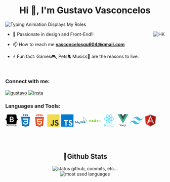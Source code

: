 <h1 align="center">Hi 👋, I'm Gustavo Vasconcelos</h1>

![Typing Animation Displays My Roles](https://readme-typing-svg.herokuapp.com?color=%2336BCF7&lines=Full+Stack+Web+Developer;Student+at+Trybe;)

<p>
  <img align="right" src="https://media.giphy.com/media/v1.Y2lkPTc5MGI3NjExNDNiMDI1MjQyODU1MGRhZjRlNzFhOWMzMDhjYzZhNmM4MzA0OTc4ZSZlcD12MV9pbnRlcm5hbF9naWZzX2dpZklkJmN0PWc/3oKIPnAiaMCws8nOsE/giphy.gif" alt="HK" />
</p>

- 🌱 Passionate in design and Front-End!!

- 📫 How to reach me **vasconcelosgu604@gmail.com**

- ⚡ Fun fact: Games🎮, Pets🐈 Musics🎵 are the reasons to live.

<br>

<h3 align="left">Connect with me:</h3>
<p align="left">
  <a href="https://www.linkedin.com/in/vasconcelos-gu/" target="blank"><img align="center"
      src="https://raw.githubusercontent.com/rahuldkjain/github-profile-readme-generator/master/src/images/icons/Social/linked-in-alt.svg"
      alt="gustavo" height="30" width="40" /></a>
  <a href="https://instagram.com/vasconcelosgu/" target="blank"><img align="center"
      src="https://raw.githubusercontent.com/rahuldkjain/github-profile-readme-generator/master/src/images/icons/Social/instagram.svg"
      alt="insta" height="30" width="40" /></a>
</p>

<h3 align="left">Languages and Tools:</h3>
<p align="left">
   <img src="https://raw.githubusercontent.com/devicons/devicon/master/icons/bootstrap/bootstrap-plain-wordmark.svg"
      alt="bootstrap" width="40" height="40" />
   <img
      src="https://github.com/devicons/devicon/blob/master/icons/css3/css3-plain-wordmark.svg"
       alt="css3" width="40" height="40" />
  <img
      src="https://github.com/devicons/devicon/blob/master/icons/html5/html5-plain-wordmark.svg"
      alt="html5" width="40" height="40" /> 
  <img
      src="https://raw.githubusercontent.com/devicons/devicon/master/icons/javascript/javascript-original.svg"
      alt="javascript" width="40" height="40" />
   <img
       src="https://github.com/devicons/devicon/blob/master/icons/typescript/typescript-original.svg"
       alt="typescript" width="40" height"40"/>
  <img
      src="https://github.com/devicons/devicon/blob/master/icons/mysql/mysql-plain-wordmark.svg"
      alt="mysql" width="40" height="40" /> 
  <img
      src="https://github.com/devicons/devicon/blob/master/icons/nodejs/nodejs-plain-wordmark.svg"
      alt="nodejs" width="40" height="40" /> 
  <img
      src="https://raw.githubusercontent.com/devicons/devicon/master/icons/react/react-original-wordmark.svg"
      alt="react" width="40" height="40" />
  <img
       src="https://github.com/devicons/devicon/blob/master/icons/vuejs/vuejs-original-wordmark.svg"
       alt="vue" width="40" height="40" />
    <img
       src="https://github.com/devicons/devicon/blob/master/icons/tailwindcss/tailwindcss-plain.svg"
       alt="tailwind" width="40" height"40"/>
    <img
       src="https://github.com/devicons/devicon/blob/master/icons/angularjs/angularjs-original.svg"
       alt="angular" width="40" height"40"/>
  </p>

<br>

<br/>

<h2 align="center">👾Github Stats</h2>

<p align="center">
    <img alt="status github, commits, etc..." width="400px" src="https://github-readme-stats.vercel.app/api?username=vasconcelosguu&count_private=true&show_icons=true&custom_title=Github&theme=algolia&bg_color=0,000000,130F40&layout=compact&border_radius=8"
    /> <br>
    <img alt="most used languages" width="400px" src="https://github-readme-stats.vercel.app/api/top-langs/?username=vasconcelosguu&count_private=true&theme=algolia&bg_color=0,000000,130F40&layout=compact&border_radius=8&langs_count=20&hide=hack,swift,kotlin,objective-c"/>
</p>
